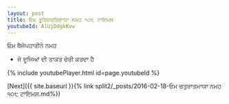 ```yaml
---
layout: post
title: ਓਮ ਭੂਰਿਦਕ੍ਸ਼ਿਣਾਯਾ ਨਮਹ ੧੦੮ ਟਾਇਮਸ
youtubeId: AlUjDdgkKvw
---
```

 
 
 ਓਮ ਥੈਜੋਪਹਾਰੀਨੇ ਨਮਹ  
 
 -  ਜੋ ਦੂਜਿਆਂ ਦੀ ਤਾਕਤ ਚੋਰੀ ਕਰਦਾ ਹੈ 
 
  
 
  
 
 
 
 
 
 


{% include youtubePlayer.html id=page.youtubeId %}
 
[Next]({{ site.baseurl }}{% link  split2/_posts/2016-02-18-ਓਮ ਚਤੁਰਾਤਮਾਯਾ ਨਮਹ ੧੦੮ ਟਾਇਮਸ.md%})
 

